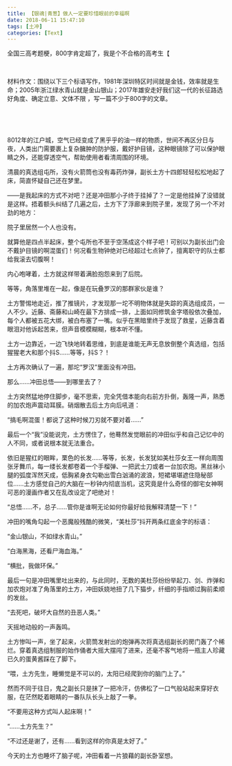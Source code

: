 ```yaml
---
title: 【银魂|青葱】做人一定要珍惜眼前的幸福啊
date: 2018-06-11 15:47:10
tags: [土冲]
categories: [Text]
---
```


<p>全国三高考题梗，800字肯定超了，我是个不合格的高考生【</p> 
<p><br /></p> 
<p>材料作文：围绕以下三个标语写作，1981年深圳特区时间就是金钱，效率就是生命；2005年浙江绿水青山就是金山银山；2017年雄安走好我们这一代的长征路选好角度、确定立意、文体不限&nbsp;，写一篇不少于800字的文章。<br /></p> 
<p><br /></p> 
<p><br /></p> 
<p>8012年的江户城，空气已经变成了黑乎乎的油一样的物质，世间不再区分日与夜，人类出门需要裹上复杂臃肿的防护服，戴好护目镜，这种眼镜除了可以保护眼睛之外，还能穿透空气，帮助使用者看清周围的环境。</p> 
<p>清晨的真选组屯所，没有火箭筒也没有毒药炸弹，副长土方十四郎轻轻松松地起了床，简直怀疑自己还在梦里。</p> 
<p>——是我起床的方式不对吧？还是冲田那小子终于挂掉了？一定是他挂掉了没错就是这样。捂着额头纠结了几遍之后，土方下了浮廊来到院子里，发现了另一个不对劲的地方：</p> 
<p>院子里居然一个人也没有。</p> 
<p>就算他是四点半起床，整个屯所也不至于空荡成这个样子吧！可别以为副长出门会不戴护目镜的啊混蛋们！何况看生物钟绝对已经超过七点钟了，擅离职守的队士都给我滚去切腹啊！</p> 
<p>内心咆哮着，土方就这样带着满脸抱怨来到了后院。</p> 
<p>等等，角落里堆在一起，像是在玩叠罗汉的那群家伙是谁？</p> 
<p>土方警惕地走近，推了推镜片，才发现那一坨不明物体就是失踪的真选组成员，一人不少。近藤、斋藤和山崎在最下方排成一排，上面如同修筑金字塔般依次叠加，每个人都被五花大绑，被白布塞了一嘴。似乎在黑暗里终于发现了救星，近藤含着眼泪对他诉起苦来，但声音模模糊糊，根本听不懂。</p> 
<p>土方一边靠近，一边飞快地转着思维，到底是谁能无声无息放倒整个真选组，包括猩猩老大和那个抖S……等等，抖S？！</p> 
<p>土方再次确认了一遍，那坨“罗汉”里面没有冲田。</p> 
<p>那么……冲田总悟——到哪里去了？</p> 
<p>土方突然猛地停住脚步，毫不思索，完全凭借本能向右前方扑倒，轰隆一声，熟悉的加农炮声震动耳膜。硝烟散去后土方向后吼道：</p> 
<p>“搞毛啊混蛋！都说了这种时候刀刃就不要对着……”</p> 
<p>最后一个“我”没能说完，土方愣住了，他蓦然发觉眼前的冲田似乎和自己记忆中的人不同，或者说根本就无法重合。</p> 
<p>依旧是猩红的眼眸，栗色的长发……等等，长发，长发犹如美杜莎女王一样向周围张牙舞爪，每一缕长发都卷着一个手榴弹、一把武士刀或者一台加农炮。黑丝袜小腿的弧度浑然天成，低胸紧身衣勾勒出雪白汹涌的波浪，短裙堪堪遮住隐秘部位……土方感觉自己的大脑在一秒钟内彻底当机，这究竟是什么奇怪的御宅女神啊可恶的漫画作者又在乱改设定了吧绝对！</p> 
<p>“总悟……不，总子……管你是谁啊无论如何你最好给我解释清楚一下！”</p> 
<p>冲田的嘴角勾起一个恶魔般残酷的微笑，“美杜莎”抖开两条红底金字的标语：</p> 
<p>“金山银山，不如绿水青山。”</p> 
<p>“白海黑海，还看尸海血海。”</p> 
<p>“横批，我做环保。”</p> 
<p>最后一句是冲田嘴里吐出来的，与此同时，无数的美杜莎纷纷举起刀、剑、炸弹和加农炮对准了角落里的土方，冲田妖娆地扭了几下猫步，纤细的手指顺过胸前柔顺的发丝。</p> 
<p>“去死吧，破坏大自然的丑恶人类。”</p> 
<p>天摇地动般的一声轰鸣。</p> 
<p>土方惨叫一声，坐了起来，火箭筒发射出的炮弹再次将真选组副长的房门轰了个稀烂。穿着真选组制服的始作俑者大摇大摆闯了进来，还毫不客气地将一瓶主人珍藏已久的蛋黄酱踩在了脚下。</p> 
<p>“喂，土方先生，睡懒觉是不可以的，太阳已经爬到你的脑门上了。”</p> 
<p>然而不同于往日，鬼之副长只是抹了一把冷汗，仿佛松了一口气般站起来穿好衣服，在茫然眨着眼睛的一番队队长头上敲了一拳。</p> 
<p>“不要用这种方式叫人起床啊！”</p> 
<p>“……土方先生？”</p> 
<p>“不过还是谢了，还有……看到这样的你真是太好了。”&nbsp;&nbsp;&nbsp;&nbsp;&nbsp;&nbsp;&nbsp;&nbsp;&nbsp;&nbsp;&nbsp;&nbsp;&nbsp;&nbsp;</p> 
<p>今天的土方也睡坏了脑子呢，冲田看着一片狼藉的副长卧室想。</p> 
<p><br /></p>